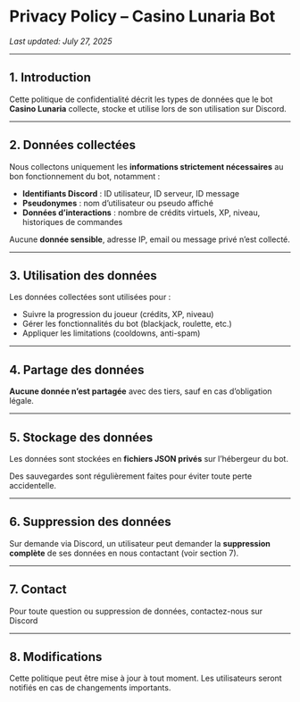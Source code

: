 # Privacy Policy – Casino Lunaria Bot

_Last updated: July 27, 2025_

---

## 1. Introduction

Cette politique de confidentialité décrit les types de données que le bot **Casino Lunaria** collecte, stocke et utilise lors de son utilisation sur Discord.

---

## 2. Données collectées

Nous collectons uniquement les **informations strictement nécessaires** au bon fonctionnement du bot, notamment :

- **Identifiants Discord** : ID utilisateur, ID serveur, ID message
- **Pseudonymes** : nom d’utilisateur ou pseudo affiché
- **Données d’interactions** : nombre de crédits virtuels, XP, niveau, historiques de commandes

Aucune **donnée sensible**, adresse IP, email ou message privé n’est collecté.

---

## 3. Utilisation des données

Les données collectées sont utilisées pour :

- Suivre la progression du joueur (crédits, XP, niveau)
- Gérer les fonctionnalités du bot (blackjack, roulette, etc.)
- Appliquer les limitations (cooldowns, anti-spam)

---

## 4. Partage des données

**Aucune donnée n’est partagée** avec des tiers, sauf en cas d’obligation légale.

---

## 5. Stockage des données

Les données sont stockées en **fichiers JSON privés** sur l’hébergeur du bot.

Des sauvegardes sont régulièrement faites pour éviter toute perte accidentelle.

---

## 6. Suppression des données

Sur demande via Discord, un utilisateur peut demander la **suppression complète** de ses données en nous contactant (voir section 7).

---

## 7. Contact

Pour toute question ou suppression de données, contactez-nous sur Discord

---

## 8. Modifications

Cette politique peut être mise à jour à tout moment. Les utilisateurs seront notifiés en cas de changements importants.
